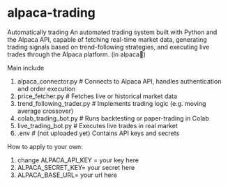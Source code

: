 # alpaca-trading
Automatically trading 
An automated trading system built with Python and the Alpaca API, capable of fetching real-time market data, generating trading signals based on trend-following strategies, and executing live trades through the Alpaca platform. (in alpaca🦙)

Main include
1. alpaca_connector.py        # Connects to Alpaca API, handles authentication and order execution
2. price_fetcher.py           # Fetches live or historical market data
3.  trend_following_trader.py  # Implements trading logic (e.g. moving average crossover)
4. colab_trading_bot.py       # Runs backtesting or paper-trading in Colab
5.  live_trading_bot.py        # Executes live trades in real market
6. .env                       # (not uploaded yet) Contains API keys and secrets

How to apply to your own:
1. change ALPACA_API_KEY = your key here
2. ALPACA_SECRET_KEY= your secret here
3. ALPACA_BASE_URL= your url here
